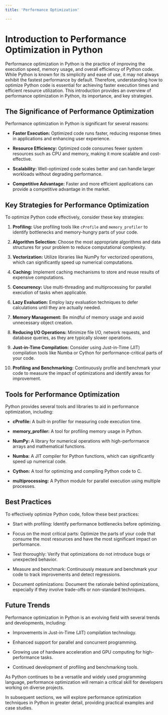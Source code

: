 ```yaml
---
title: 'Performance Optimization'

---
```


# Introduction to Performance Optimization in Python

Performance optimization in Python is the practice of improving the execution speed, memory usage, and overall efficiency of Python code. While Python is known for its simplicity and ease of use, it may not always exhibit the fastest performance by default. Therefore, understanding how to optimize Python code is essential for achieving faster execution times and efficient resource utilization. This introduction provides an overview of performance optimization in Python, its importance, and key strategies.

## The Significance of Performance Optimization

Performance optimization in Python is significant for several reasons:

- **Faster Execution:** Optimized code runs faster, reducing response times in applications and enhancing user experience.

- **Resource Efficiency:** Optimized code consumes fewer system resources such as CPU and memory, making it more scalable and cost-effective.

- **Scalability:** Well-optimized code scales better and can handle larger workloads without degrading performance.

- **Competitive Advantage:** Faster and more efficient applications can provide a competitive advantage in the market.

## Key Strategies for Performance Optimization

To optimize Python code effectively, consider these key strategies:

1. **Profiling:** Use profiling tools like `cProfile` and `memory_profiler` to identify bottlenecks and memory-hungry parts of your code.

2. **Algorithm Selection:** Choose the most appropriate algorithms and data structures for your problem to reduce computational complexity.

3. **Vectorization:** Utilize libraries like NumPy for vectorized operations, which can significantly speed up numerical computations.

4. **Caching:** Implement caching mechanisms to store and reuse results of expensive computations.

5. **Concurrency:** Use multi-threading and multiprocessing for parallel execution of tasks when applicable.

6. **Lazy Evaluation:** Employ lazy evaluation techniques to defer calculations until they are actually needed.

7. **Memory Management:** Be mindful of memory usage and avoid unnecessary object creation.

8. **Reducing I/O Operations:** Minimize file I/O, network requests, and database queries, as they are typically slower operations.

9. **Just-in-Time Compilation:** Consider using Just-in-Time (JIT) compilation tools like Numba or Cython for performance-critical parts of your code.

10. **Profiling and Benchmarking:** Continuously profile and benchmark your code to measure the impact of optimizations and identify areas for improvement.

## Tools for Performance Optimization

Python provides several tools and libraries to aid in performance optimization, including:

- **cProfile:** A built-in profiler for measuring code execution time.

- **memory_profiler:** A tool for profiling memory usage in Python.

- **NumPy:** A library for numerical operations with high-performance arrays and mathematical functions.

- **Numba:** A JIT compiler for Python functions, which can significantly speed up numerical code.

- **Cython:** A tool for optimizing and compiling Python code to C.

- **multiprocessing:** A Python module for parallel execution using multiple processes.

## Best Practices

To effectively optimize Python code, follow these best practices:

- Start with profiling: Identify performance bottlenecks before optimizing.

- Focus on the most critical parts: Optimize the parts of your code that consume the most resources and have the most significant impact on performance.

- Test thoroughly: Verify that optimizations do not introduce bugs or unexpected behavior.

- Measure and benchmark: Continuously measure and benchmark your code to track improvements and detect regressions.

- Document optimizations: Document the rationale behind optimizations, especially if they involve trade-offs or non-standard techniques.

## Future Trends

Performance optimization in Python is an evolving field with several trends and developments, including:

- Improvements in Just-in-Time (JIT) compilation technology.

- Enhanced support for parallel and concurrent programming.

- Growing use of hardware acceleration and GPU computing for high-performance tasks.

- Continued development of profiling and benchmarking tools.

As Python continues to be a versatile and widely used programming language, performance optimization will remain a critical skill for developers working on diverse projects.

In subsequent sections, we will explore performance optimization techniques in Python in greater detail, providing practical examples and case studies.
